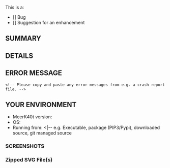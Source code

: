 <!-----------------------------------------------

Thank you for taking the time to report a MeerK40t bug or make an enhancement suggestion! 😄

To help us avoid duplicates, please search open and closed issues before submitting a new one.
If you find an existing issue that is close to the one you want to report, 
and to help avoid us having duplicate issues, 
please consider adding your points as a new comment rather than opening a new issue.

Please read our [Code of Conduct](CODE_OF_CONDUCT.md) before completing this form.

Please remove any sections that you believe are not needed to describe your issue.

📛📛📛📛📛📛📛📛📛📛📛📛📛📛📛📛📛📛📛📛📛📛📛📛📛📛📛📛📛📛📛📛-->

This is a:

* [] Bug
* [] Suggestion for an enhancement

## SUMMARY

<!-- A clear and concise short description of what the issue is about. -->

## DETAILS

<!-- A clear and concise detailed description of what the issue is about. -->

## ERROR MESSAGE
```
<!-- Please copy and paste any error messages from e.g. a crash report file. -->
```

## YOUR ENVIRONMENT

* MeerK40t version: 
* OS: <!-- e.g. Windows 10 1904 or Ubuntu 5.4.0-26-generic x86_64 etc. ... -->
* Running from: <|-- e.g. Executable, package (PIP3/Pypi), downloaded source, git managed source 

### SCREENSHOTS
<!-- If applicable, add screenshots or videos to help explain your problem. -->

### Zipped SVG File(s)
<!-- Please add zipped copies of any e.g. SVG files that cause the issue you are reporting.-->
